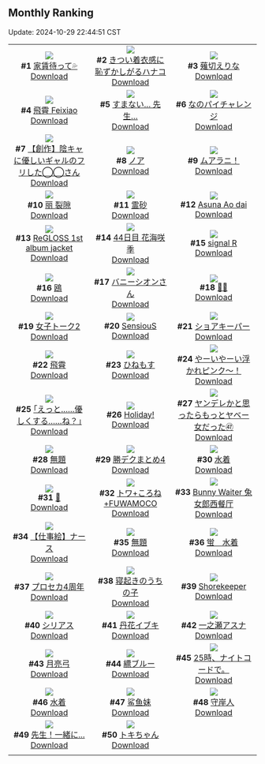 ## Monthly Ranking
Update: 2024-10-29 22:44:51 CST

|      |      |      |
| :----: | :----: | :----: |
| ![](https://i.pixiv.re/c/240x480/img-master/img/2024/10/01/00/00/20/122922574_p0_master1200.jpg)<br>**#1** [家賃待って💦](https://www.pixiv.net/artworks/122922574)<br>[Download](https://i.pixiv.re/img-original/img/2024/10/01/00/00/20/122922574_p0.jpg) | ![](https://i.pixiv.re/c/240x480/img-master/img/2024/10/01/00/36/11/122924336_p0_master1200.jpg)<br>**#2** [きつい着衣感に恥ずかしがるハナコ](https://www.pixiv.net/artworks/122924336)<br>[Download](https://i.pixiv.re/img-original/img/2024/10/01/00/36/11/122924336_p0.jpg) | ![](https://i.pixiv.re/c/240x480/img-master/img/2024/10/01/00/01/41/122922810_p0_master1200.jpg)<br>**#3** [薙切えりな](https://www.pixiv.net/artworks/122922810)<br>[Download](https://i.pixiv.re/img-original/img/2024/10/01/00/01/41/122922810_p0.jpg) |
| ![](https://i.pixiv.re/c/240x480/img-master/img/2024/10/01/18/00/11/122940055_p0_master1200.jpg)<br>**#4** [飛霄 Feixiao](https://www.pixiv.net/artworks/122940055)<br>[Download](https://i.pixiv.re/img-original/img/2024/10/01/18/00/11/122940055_p0.png) | ![](https://i.pixiv.re/c/240x480/img-master/img/2024/10/01/15/26/10/122937171_p0_master1200.jpg)<br>**#5** [すまない… 先生…](https://www.pixiv.net/artworks/122937171)<br>[Download](https://i.pixiv.re/img-original/img/2024/10/01/15/26/10/122937171_p0.png) | ![](https://i.pixiv.re/c/240x480/img-master/img/2024/10/01/00/00/24/122922587_p0_master1200.jpg)<br>**#6** [なのパイチャレンジ](https://www.pixiv.net/artworks/122922587)<br>[Download](https://i.pixiv.re/img-original/img/2024/10/01/00/00/24/122922587_p0.png) |
| ![](https://i.pixiv.re/c/240x480/img-master/img/2024/10/01/18/19/21/122940665_p0_master1200.jpg)<br>**#7** [【創作】陰キャに優しいギャルのフリした◯◯さん](https://www.pixiv.net/artworks/122940665)<br>[Download](https://i.pixiv.re/img-original/img/2024/10/01/18/19/21/122940665_p0.jpg) | ![](https://i.pixiv.re/c/240x480/img-master/img/2024/10/01/20/07/40/122943732_p0_master1200.jpg)<br>**#8** [ノア](https://www.pixiv.net/artworks/122943732)<br>[Download](https://i.pixiv.re/img-original/img/2024/10/01/20/07/40/122943732_p0.png) | ![](https://i.pixiv.re/c/240x480/img-master/img/2024/10/01/00/36/41/122924355_p0_master1200.jpg)<br>**#9** [ムアラニ！](https://www.pixiv.net/artworks/122924355)<br>[Download](https://i.pixiv.re/img-original/img/2024/10/01/00/36/41/122924355_p0.jpg) |
| ![](https://i.pixiv.re/c/240x480/img-master/img/2024/10/01/00/04/02/122923014_p0_master1200.jpg)<br>**#10** [丽 裂隙](https://www.pixiv.net/artworks/122923014)<br>[Download](https://i.pixiv.re/img-original/img/2024/10/01/00/04/02/122923014_p0.jpg) | ![](https://i.pixiv.re/c/240x480/img-master/img/2024/10/01/19/46/53/122943000_p0_master1200.jpg)<br>**#11** [霊砂](https://www.pixiv.net/artworks/122943000)<br>[Download](https://i.pixiv.re/img-original/img/2024/10/01/19/46/53/122943000_p0.jpg) | ![](https://i.pixiv.re/c/240x480/img-master/img/2024/09/30/21/02/47/122915637_p0_master1200.jpg)<br>**#12** [Asuna  Ao dai](https://www.pixiv.net/artworks/122915637)<br>[Download](https://i.pixiv.re/img-original/img/2024/09/30/21/02/47/122915637_p0.jpg) |
| ![](https://i.pixiv.re/c/240x480/img-master/img/2024/10/01/00/05/00/122923095_p0_master1200.jpg)<br>**#13** [ReGLOSS 1st album jacket](https://www.pixiv.net/artworks/122923095)<br>[Download](https://i.pixiv.re/img-original/img/2024/10/01/00/05/00/122923095_p0.jpg) | ![](https://i.pixiv.re/c/240x480/img-master/img/2024/10/01/08/17/06/122931211_p0_master1200.jpg)<br>**#14** [44日目 花海咲季](https://www.pixiv.net/artworks/122931211)<br>[Download](https://i.pixiv.re/img-original/img/2024/10/01/08/17/06/122931211_p0.png) | ![](https://i.pixiv.re/c/240x480/img-master/img/2024/09/29/00/00/35/122857414_p0_master1200.jpg)<br>**#15** [signal R](https://www.pixiv.net/artworks/122857414)<br>[Download](https://i.pixiv.re/img-original/img/2024/09/29/00/00/35/122857414_p0.jpg) |
| ![](https://i.pixiv.re/c/240x480/img-master/img/2024/10/01/10/07/33/122932547_p0_master1200.jpg)<br>**#16** [鴎](https://www.pixiv.net/artworks/122932547)<br>[Download](https://i.pixiv.re/img-original/img/2024/10/01/10/07/33/122932547_p0.jpg) | ![](https://i.pixiv.re/c/240x480/img-master/img/2024/09/29/00/02/15/122857634_p0_master1200.jpg)<br>**#17** [バニーシオンさん](https://www.pixiv.net/artworks/122857634)<br>[Download](https://i.pixiv.re/img-original/img/2024/09/29/00/02/15/122857634_p0.png) | ![](https://i.pixiv.re/c/240x480/img-master/img/2024/10/01/00/01/15/122922729_p0_master1200.jpg)<br>**#18** [🧛‍♀️](https://www.pixiv.net/artworks/122922729)<br>[Download](https://i.pixiv.re/img-original/img/2024/10/01/00/01/15/122922729_p0.jpg) |
| ![](https://i.pixiv.re/c/240x480/img-master/img/2024/10/01/00/00/29/122922603_p0_master1200.jpg)<br>**#19** [女子トーク2](https://www.pixiv.net/artworks/122922603)<br>[Download](https://i.pixiv.re/img-original/img/2024/10/01/00/00/29/122922603_p0.jpg) | ![](https://i.pixiv.re/c/240x480/img-master/img/2024/10/01/02/04/40/122926497_p0_master1200.jpg)<br>**#20** [SensiouS](https://www.pixiv.net/artworks/122926497)<br>[Download](https://i.pixiv.re/img-original/img/2024/10/01/02/04/40/122926497_p0.jpg) | ![](https://i.pixiv.re/c/240x480/img-master/img/2024/10/01/00/01/43/122922817_p0_master1200.jpg)<br>**#21** [ショアキーパー](https://www.pixiv.net/artworks/122922817)<br>[Download](https://i.pixiv.re/img-original/img/2024/10/01/00/01/43/122922817_p0.png) |
| ![](https://i.pixiv.re/c/240x480/img-master/img/2024/10/02/23/17/28/122977977_p0_master1200.jpg)<br>**#22** [飛霄](https://www.pixiv.net/artworks/122977977)<br>[Download](https://i.pixiv.re/img-original/img/2024/10/02/23/17/28/122977977_p0.jpg) | ![](https://i.pixiv.re/c/240x480/img-master/img/2024/10/01/01/31/54/122925826_p0_master1200.jpg)<br>**#23** [ひねもす](https://www.pixiv.net/artworks/122925826)<br>[Download](https://i.pixiv.re/img-original/img/2024/10/01/01/31/54/122925826_p0.png) | ![](https://i.pixiv.re/c/240x480/img-master/img/2024/10/01/19/17/10/122942234_p0_master1200.jpg)<br>**#24** [やーいやーい浮かれピンク〜！](https://www.pixiv.net/artworks/122942234)<br>[Download](https://i.pixiv.re/img-original/img/2024/10/01/19/17/10/122942234_p0.jpg) |
| ![](https://i.pixiv.re/c/240x480/img-master/img/2024/09/30/17/12/54/122909027_p0_master1200.jpg)<br>**#25** [｢えっと……優しくする……ね？｣](https://www.pixiv.net/artworks/122909027)<br>[Download](https://i.pixiv.re/img-original/img/2024/09/30/17/12/54/122909027_p0.jpg) | ![](https://i.pixiv.re/c/240x480/img-master/img/2024/09/29/01/04/08/122859914_p0_master1200.jpg)<br>**#26** [Holiday!](https://www.pixiv.net/artworks/122859914)<br>[Download](https://i.pixiv.re/img-original/img/2024/09/29/01/04/08/122859914_p0.png) | ![](https://i.pixiv.re/c/240x480/img-master/img/2024/10/01/00/02/46/122922910_p0_master1200.jpg)<br>**#27** [ヤンデレかと思ったらもっとヤベー女だった㊼](https://www.pixiv.net/artworks/122922910)<br>[Download](https://i.pixiv.re/img-original/img/2024/10/01/00/02/46/122922910_p0.png) |
| ![](https://i.pixiv.re/c/240x480/img-master/img/2024/09/29/08/34/57/122866395_p0_master1200.jpg)<br>**#28** [無題](https://www.pixiv.net/artworks/122866395)<br>[Download](https://i.pixiv.re/img-original/img/2024/09/29/08/34/57/122866395_p0.png) | ![](https://i.pixiv.re/c/240x480/img-master/img/2024/10/02/18/10/03/122968874_p0_master1200.jpg)<br>**#29** [勝デクまとめ4](https://www.pixiv.net/artworks/122968874)<br>[Download](https://i.pixiv.re/img-original/img/2024/10/02/18/10/03/122968874_p0.jpg) | ![](https://i.pixiv.re/c/240x480/img-master/img/2024/09/29/17/13/38/122877795_p0_master1200.jpg)<br>**#30** [水着](https://www.pixiv.net/artworks/122877795)<br>[Download](https://i.pixiv.re/img-original/img/2024/09/29/17/13/38/122877795_p0.jpg) |
| ![](https://i.pixiv.re/c/240x480/img-master/img/2024/09/30/22/08/33/122918108_p0_master1200.jpg)<br>**#31** [💐](https://www.pixiv.net/artworks/122918108)<br>[Download](https://i.pixiv.re/img-original/img/2024/09/30/22/08/33/122918108_p0.jpg) | ![](https://i.pixiv.re/c/240x480/img-master/img/2024/10/01/00/30/29/122924134_p0_master1200.jpg)<br>**#32** [トワ+ころね+FUWAMOCO](https://www.pixiv.net/artworks/122924134)<br>[Download](https://i.pixiv.re/img-original/img/2024/10/01/00/30/29/122924134_p0.jpg) | ![](https://i.pixiv.re/c/240x480/img-master/img/2024/10/01/17/31/21/122939399_p0_master1200.jpg)<br>**#33** [Bunny Waiter 兔女郎西餐厅](https://www.pixiv.net/artworks/122939399)<br>[Download](https://i.pixiv.re/img-original/img/2024/10/01/17/31/21/122939399_p0.png) |
| ![](https://i.pixiv.re/c/240x480/img-master/img/2024/09/29/17/00/57/122877453_p0_master1200.jpg)<br>**#34** [【仕事絵】ナース](https://www.pixiv.net/artworks/122877453)<br>[Download](https://i.pixiv.re/img-original/img/2024/09/29/17/00/57/122877453_p0.jpg) | ![](https://i.pixiv.re/c/240x480/img-master/img/2024/09/29/00/28/42/122858699_p0_master1200.jpg)<br>**#35** [無題](https://www.pixiv.net/artworks/122858699)<br>[Download](https://i.pixiv.re/img-original/img/2024/09/29/00/28/42/122858699_p0.png) | ![](https://i.pixiv.re/c/240x480/img-master/img/2024/10/02/00/00/18/122951535_p0_master1200.jpg)<br>**#36** [蛍　水着](https://www.pixiv.net/artworks/122951535)<br>[Download](https://i.pixiv.re/img-original/img/2024/10/02/00/00/18/122951535_p0.jpg) |
| ![](https://i.pixiv.re/c/240x480/img-master/img/2024/10/03/00/01/48/122979717_p0_master1200.jpg)<br>**#37** [プロセカ4周年](https://www.pixiv.net/artworks/122979717)<br>[Download](https://i.pixiv.re/img-original/img/2024/10/03/00/01/48/122979717_p0.jpg) | ![](https://i.pixiv.re/c/240x480/img-master/img/2024/09/30/00/14/48/122892960_p0_master1200.jpg)<br>**#38** [寝起きのうちの子](https://www.pixiv.net/artworks/122892960)<br>[Download](https://i.pixiv.re/img-original/img/2024/09/30/00/14/48/122892960_p0.png) | ![](https://i.pixiv.re/c/240x480/img-master/img/2024/09/30/12/33/21/122902492_p0_master1200.jpg)<br>**#39** [Shorekeeper](https://www.pixiv.net/artworks/122902492)<br>[Download](https://i.pixiv.re/img-original/img/2024/09/30/12/33/21/122902492_p0.jpg) |
| ![](https://i.pixiv.re/c/240x480/img-master/img/2024/09/30/20/07/35/122913776_p0_master1200.jpg)<br>**#40** [シリアス](https://www.pixiv.net/artworks/122913776)<br>[Download](https://i.pixiv.re/img-original/img/2024/09/30/20/07/35/122913776_p0.jpg) | ![](https://i.pixiv.re/c/240x480/img-master/img/2024/09/30/21/10/13/122915781_p0_master1200.jpg)<br>**#41** [丹花イブキ](https://www.pixiv.net/artworks/122915781)<br>[Download](https://i.pixiv.re/img-original/img/2024/09/30/21/10/13/122915781_p0.png) | ![](https://i.pixiv.re/c/240x480/img-master/img/2024/10/02/20/10/43/122972024_p0_master1200.jpg)<br>**#42** [一之瀬アスナ](https://www.pixiv.net/artworks/122972024)<br>[Download](https://i.pixiv.re/img-original/img/2024/10/02/20/10/43/122972024_p0.png) |
| ![](https://i.pixiv.re/c/240x480/img-master/img/2024/10/01/16/55/10/122938623_p0_master1200.jpg)<br>**#43** [月亮弓](https://www.pixiv.net/artworks/122938623)<br>[Download](https://i.pixiv.re/img-original/img/2024/10/01/16/55/10/122938623_p0.jpg) | ![](https://i.pixiv.re/c/240x480/img-master/img/2024/10/01/17/36/47/122939508_p0_master1200.jpg)<br>**#44** [縹ブルー](https://www.pixiv.net/artworks/122939508)<br>[Download](https://i.pixiv.re/img-original/img/2024/10/01/17/36/47/122939508_p0.jpg) | ![](https://i.pixiv.re/c/240x480/img-master/img/2024/09/29/22/11/14/122887876_p0_master1200.jpg)<br>**#45** [25時、ナイトコードで。](https://www.pixiv.net/artworks/122887876)<br>[Download](https://i.pixiv.re/img-original/img/2024/09/29/22/11/14/122887876_p0.jpg) |
| ![](https://i.pixiv.re/c/240x480/img-master/img/2024/10/03/21/45/38/123002896_p0_master1200.jpg)<br>**#46** [水着](https://www.pixiv.net/artworks/123002896)<br>[Download](https://i.pixiv.re/img-original/img/2024/10/03/21/45/38/123002896_p0.jpg) | ![](https://i.pixiv.re/c/240x480/img-master/img/2024/10/01/12/00/09/122934035_p0_master1200.jpg)<br>**#47** [鲨鱼妹](https://www.pixiv.net/artworks/122934035)<br>[Download](https://i.pixiv.re/img-original/img/2024/10/01/12/00/09/122934035_p0.jpg) | ![](https://i.pixiv.re/c/240x480/img-master/img/2024/09/29/12/59/53/122871619_p0_master1200.jpg)<br>**#48** [守岸人](https://www.pixiv.net/artworks/122871619)<br>[Download](https://i.pixiv.re/img-original/img/2024/09/29/12/59/53/122871619_p0.png) |
| ![](https://i.pixiv.re/c/240x480/img-master/img/2024/09/29/00/17/19/122858276_p0_master1200.jpg)<br>**#49** [先生！一緒に...](https://www.pixiv.net/artworks/122858276)<br>[Download](https://i.pixiv.re/img-original/img/2024/09/29/00/17/19/122858276_p0.png) | ![](https://i.pixiv.re/c/240x480/img-master/img/2024/10/01/12/00/04/122934011_p0_master1200.jpg)<br>**#50** [トキちゃん](https://www.pixiv.net/artworks/122934011)<br>[Download](https://i.pixiv.re/img-original/img/2024/10/01/12/00/04/122934011_p0.png) |
|      |
